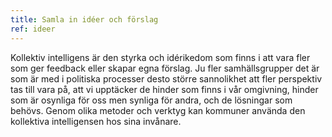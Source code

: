 ```yaml
---
title: Samla in idéer och förslag
ref: ideer
---
```


Kollektiv intelligens är den styrka och idérikedom som finns i att vara fler som ger feedback eller skapar egna förslag. Ju fler samhällsgrupper det är som är med i politiska processer desto större sannolikhet att fler perspektiv tas till vara på, att vi upptäcker de hinder som finns i vår omgivning, hinder som är osynliga för oss men synliga för andra, och de lösningar som behövs. Genom olika metoder och verktyg kan kommuner använda den kollektiva intelligensen hos sina invånare.
